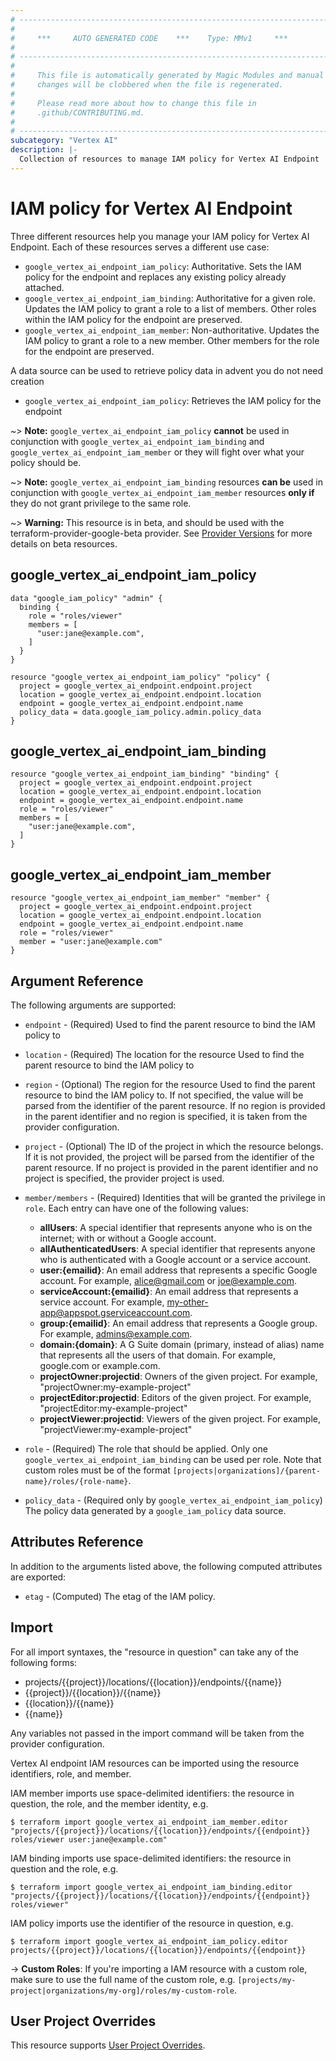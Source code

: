 ```yaml
---
# ----------------------------------------------------------------------------
#
#     ***     AUTO GENERATED CODE    ***    Type: MMv1     ***
#
# ----------------------------------------------------------------------------
#
#     This file is automatically generated by Magic Modules and manual
#     changes will be clobbered when the file is regenerated.
#
#     Please read more about how to change this file in
#     .github/CONTRIBUTING.md.
#
# ----------------------------------------------------------------------------
subcategory: "Vertex AI"
description: |-
  Collection of resources to manage IAM policy for Vertex AI Endpoint
---
```


# IAM policy for Vertex AI Endpoint
Three different resources help you manage your IAM policy for Vertex AI Endpoint. Each of these resources serves a different use case:

* `google_vertex_ai_endpoint_iam_policy`: Authoritative. Sets the IAM policy for the endpoint and replaces any existing policy already attached.
* `google_vertex_ai_endpoint_iam_binding`: Authoritative for a given role. Updates the IAM policy to grant a role to a list of members. Other roles within the IAM policy for the endpoint are preserved.
* `google_vertex_ai_endpoint_iam_member`: Non-authoritative. Updates the IAM policy to grant a role to a new member. Other members for the role for the endpoint are preserved.

A data source can be used to retrieve policy data in advent you do not need creation

* `google_vertex_ai_endpoint_iam_policy`: Retrieves the IAM policy for the endpoint

~> **Note:** `google_vertex_ai_endpoint_iam_policy` **cannot** be used in conjunction with `google_vertex_ai_endpoint_iam_binding` and `google_vertex_ai_endpoint_iam_member` or they will fight over what your policy should be.

~> **Note:** `google_vertex_ai_endpoint_iam_binding` resources **can be** used in conjunction with `google_vertex_ai_endpoint_iam_member` resources **only if** they do not grant privilege to the same role.


~> **Warning:** This resource is in beta, and should be used with the terraform-provider-google-beta provider.
See [Provider Versions](https://terraform.io/docs/providers/google/guides/provider_versions.html) for more details on beta resources.


## google\_vertex\_ai\_endpoint\_iam\_policy

```hcl
data "google_iam_policy" "admin" {
  binding {
    role = "roles/viewer"
    members = [
      "user:jane@example.com",
    ]
  }
}

resource "google_vertex_ai_endpoint_iam_policy" "policy" {
  project = google_vertex_ai_endpoint.endpoint.project
  location = google_vertex_ai_endpoint.endpoint.location
  endpoint = google_vertex_ai_endpoint.endpoint.name
  policy_data = data.google_iam_policy.admin.policy_data
}
```

## google\_vertex\_ai\_endpoint\_iam\_binding

```hcl
resource "google_vertex_ai_endpoint_iam_binding" "binding" {
  project = google_vertex_ai_endpoint.endpoint.project
  location = google_vertex_ai_endpoint.endpoint.location
  endpoint = google_vertex_ai_endpoint.endpoint.name
  role = "roles/viewer"
  members = [
    "user:jane@example.com",
  ]
}
```

## google\_vertex\_ai\_endpoint\_iam\_member

```hcl
resource "google_vertex_ai_endpoint_iam_member" "member" {
  project = google_vertex_ai_endpoint.endpoint.project
  location = google_vertex_ai_endpoint.endpoint.location
  endpoint = google_vertex_ai_endpoint.endpoint.name
  role = "roles/viewer"
  member = "user:jane@example.com"
}
```


## Argument Reference

The following arguments are supported:

* `endpoint` - (Required) Used to find the parent resource to bind the IAM policy to
* `location` - (Required) The location for the resource Used to find the parent resource to bind the IAM policy to
* `region` - (Optional) The region for the resource Used to find the parent resource to bind the IAM policy to. If not specified,
  the value will be parsed from the identifier of the parent resource. If no region is provided in the parent identifier and no
  region is specified, it is taken from the provider configuration.

* `project` - (Optional) The ID of the project in which the resource belongs.
    If it is not provided, the project will be parsed from the identifier of the parent resource. If no project is provided in the parent identifier and no project is specified, the provider project is used.

* `member/members` - (Required) Identities that will be granted the privilege in `role`.
  Each entry can have one of the following values:
  * **allUsers**: A special identifier that represents anyone who is on the internet; with or without a Google account.
  * **allAuthenticatedUsers**: A special identifier that represents anyone who is authenticated with a Google account or a service account.
  * **user:{emailid}**: An email address that represents a specific Google account. For example, alice@gmail.com or joe@example.com.
  * **serviceAccount:{emailid}**: An email address that represents a service account. For example, my-other-app@appspot.gserviceaccount.com.
  * **group:{emailid}**: An email address that represents a Google group. For example, admins@example.com.
  * **domain:{domain}**: A G Suite domain (primary, instead of alias) name that represents all the users of that domain. For example, google.com or example.com.
  * **projectOwner:projectid**: Owners of the given project. For example, "projectOwner:my-example-project"
  * **projectEditor:projectid**: Editors of the given project. For example, "projectEditor:my-example-project"
  * **projectViewer:projectid**: Viewers of the given project. For example, "projectViewer:my-example-project"

* `role` - (Required) The role that should be applied. Only one
    `google_vertex_ai_endpoint_iam_binding` can be used per role. Note that custom roles must be of the format
    `[projects|organizations]/{parent-name}/roles/{role-name}`.

* `policy_data` - (Required only by `google_vertex_ai_endpoint_iam_policy`) The policy data generated by
  a `google_iam_policy` data source.

## Attributes Reference

In addition to the arguments listed above, the following computed attributes are
exported:

* `etag` - (Computed) The etag of the IAM policy.

## Import

For all import syntaxes, the "resource in question" can take any of the following forms:

* projects/{{project}}/locations/{{location}}/endpoints/{{name}}
* {{project}}/{{location}}/{{name}}
* {{location}}/{{name}}
* {{name}}

Any variables not passed in the import command will be taken from the provider configuration.

Vertex AI endpoint IAM resources can be imported using the resource identifiers, role, and member.

IAM member imports use space-delimited identifiers: the resource in question, the role, and the member identity, e.g.
```
$ terraform import google_vertex_ai_endpoint_iam_member.editor "projects/{{project}}/locations/{{location}}/endpoints/{{endpoint}} roles/viewer user:jane@example.com"
```

IAM binding imports use space-delimited identifiers: the resource in question and the role, e.g.
```
$ terraform import google_vertex_ai_endpoint_iam_binding.editor "projects/{{project}}/locations/{{location}}/endpoints/{{endpoint}} roles/viewer"
```

IAM policy imports use the identifier of the resource in question, e.g.
```
$ terraform import google_vertex_ai_endpoint_iam_policy.editor projects/{{project}}/locations/{{location}}/endpoints/{{endpoint}}
```

-> **Custom Roles**: If you're importing a IAM resource with a custom role, make sure to use the
 full name of the custom role, e.g. `[projects/my-project|organizations/my-org]/roles/my-custom-role`.

## User Project Overrides

This resource supports [User Project Overrides](https://registry.terraform.io/providers/hashicorp/google/latest/docs/guides/provider_reference#user_project_override).
